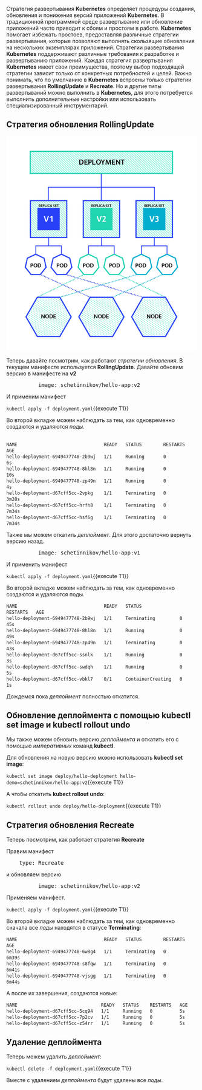 Стратегия развертывания **Kubernetes** определяет процедуры создания, обновления и понижения версий приложений **Kubernetes**. В традиционной программной среде развертывание или обновление приложений часто приводит к сбоям и простоям в работе. **Kubernetes** помогает избежать простоев, предоставляя различные стратегии развертывания, которые позволяют выполнять скользящие обновления на нескольких экземплярах приложений.
Стратегии развертывания **Kubernetes** поддерживают различные требования к разработке и развертыванию приложений. Каждая стратегия развертывания **Kubernetes** имеет свои преимущества, поэтому выбор подходящей стратегии зависит только от конкретных потребностей и целей.
Важно понимать, что по умолчанию в **Kubernetes** встроены только стратегии развертывания **RollingUpdate** и **Recreate**. Но и другие типы развертываний можно выполнить в **Kubernetes**, для этого потребуется выполнить дополнительные настройки или использовать специализированный инструментарий.

## Стратегия обновления RollingUpdate

![Kubernetes Deployments](./assets/k8s-deployments.png)

Теперь давайте посмотрим, как работают *стратегии обновления*. В текущем манифесте используется **RollingUpdate**. Давайте обновим версию в манифесте на **v2**

<pre class="file" data-filename="./deployment.yaml" data-target="insert" data-marker="          image: schetinnikov/hello-app:v1">
          image: schetinnikov/hello-app:v2</pre>

И применим манифест

`kubectl apply -f deployment.yaml`{{execute T1}}

Во второй вкладке можем наблюдать за тем, как одновременно создаются и удаляются *поды*.

```

NAME                                READY   STATUS        RESTARTS   AGE
hello-deployment-6949477748-2b9wj   1/1     Running       0          6s
hello-deployment-6949477748-8hl8n   1/1     Running       0          10s
hello-deployment-6949477748-zp49n   1/1     Running       0          4s
hello-deployment-d67cff5cc-2vpkg    1/1     Terminating   0          3m28s
hello-deployment-d67cff5cc-hrfh8    1/1     Terminating   0          7m34s
hello-deployment-d67cff5cc-hsf6g    1/1     Terminating   0          7m34s
```

Также мы можем откатить *деплоймент*. Для этого достаточно вернуть версию назад.

<pre class="file" data-filename="./deployment.yaml" data-target="insert" data-marker="          image: schetinnikov/hello-app:v2">
          image: schetinnikov/hello-app:v1</pre>

И применить манифест 

`kubectl apply -f deployment.yaml`{{execute T1}}

Во второй вкладке можем наблюдать за тем, как одновременно создаются и удаляются поды. 

```
NAME                                READY   STATUS              RESTARTS   AGE
hello-deployment-6949477748-2b9wj   1/1     Terminating         0          45s
hello-deployment-6949477748-8hl8n   1/1     Running             0          49s
hello-deployment-6949477748-zp49n   1/1     Terminating         0          43s
hello-deployment-d67cff5cc-ssnlk    1/1     Running             0          3s
hello-deployment-d67cff5cc-swdqh    1/1     Running             0          5s
hello-deployment-d67cff5cc-vbkl7    0/1     ContainerCreating   0          1s
```

Дождемся пока *деплоймент* полностью откатится.

## Обновление деплоймента с помощью kubectl set image и kubectl rollout undo

Мы также можем обновить версию *деплоймента* и откатить его с помощью *императивных* команд **kubectl**. 

Для обновления на новую версию можно использовать **kubectl set image**:

`kubectl set image deploy/hello-deployment hello-demo=schetinnikov/hello-app:v2`{{execute T1}}

А чтобы откатить **kubect rollout undo**:

`kubectl rollout undo deploy/hello-deployment`{{execute T1}}

## Стратегия обновления Recreate

Теперь посмотрим, как работает стратегия **Recreate**

Правим манифест

<pre class="file" data-filename="./deployment.yaml" data-target="insert" data-marker="    type: RollingUpdate">
    type: Recreate</pre>

и обновляем версию 

<pre class="file" data-filename="./deployment.yaml" data-target="insert" data-marker="          image: schetinnikov/hello-app:v1">
          image: schetinnikov/hello-app:v2</pre>

Применяем манифест. 

`kubectl apply -f deployment.yaml`{{execute T1}}

Во второй вкладке можем наблюдать за тем, как одновременно сначала все *поды* находятся в статусе **Terminating**:
```
NAME                                READY   STATUS        RESTARTS   AGE
hello-deployment-6949477748-6w8g4   1/1     Terminating   0          6m39s
hello-deployment-6949477748-s8fqw   1/1     Terminating   0          6m41s
hello-deployment-6949477748-vjsgg   1/1     Terminating   0          6m44s
```

А после их завершения, создаются новые:
```
NAME                               READY   STATUS    RESTARTS   AGE
hello-deployment-d67cff5cc-5cq94   1/1     Running   0          5s
hello-deployment-d67cff5cc-7p2cv   1/1     Running   0          5s
hello-deployment-d67cff5cc-z54rr   1/1     Running   0          5s
```

## Удаление деплоймента

Теперь можем удалить *деплоймент*:

`kubectl delete -f deployment.yaml`{{execute T1}}

Вместе с удалением *деплоймента* будут удалены все *поды*.

